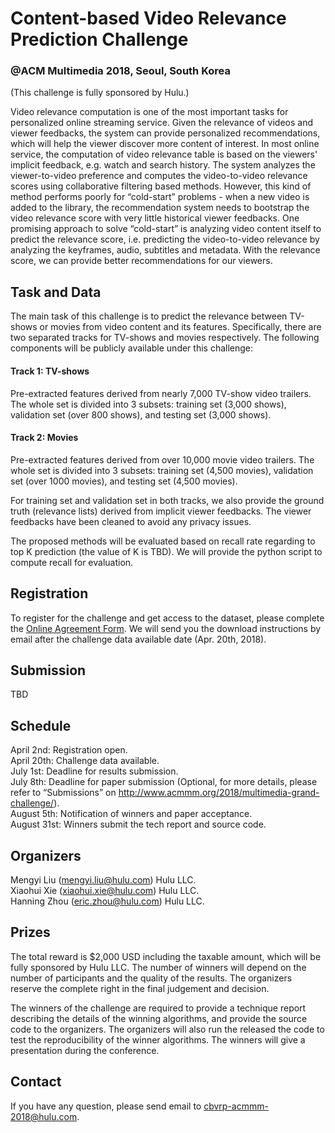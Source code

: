 # Content-based Video Relevance Prediction Challenge
### @ACM Multimedia 2018, Seoul, South Korea

(This challenge is fully sponsored by Hulu.)

Video relevance computation is one of the most important tasks for personalized online streaming service. Given the relevance of videos and viewer feedbacks, the system can provide personalized recommendations, which will help the viewer discover more content of interest. In most online service, the computation of video relevance table is based on the viewers' implicit feedback, e.g. watch and search history. The system analyzes the viewer-to-video preference and computes the video-to-video relevance scores using collaborative filtering based methods. However, this kind of method performs poorly for “cold-start” problems - when a new video is added to the library, the recommendation system needs to bootstrap the video relevance score with very little historical viewer feedbacks. One promising approach to solve “cold-start” is analyzing video content itself to predict the relevance score, i.e. predicting the video-to-video relevance by analyzing the keyframes, audio, subtitles and metadata. With the relevance score, we can provide better recommendations for our viewers.

## Task and Data

The main task of this challenge is to predict the relevance between TV-shows or movies from video content and its features. Specifically, there are two separated tracks for TV-shows and movies respectively. The following components will be publicly available under this challenge:

#### Track 1: TV-shows

Pre-extracted features derived from nearly 7,000 TV-show video trailers. The whole set is divided into 3 subsets: training set (3,000 shows), validation set (over 800 shows), and testing set (3,000 shows).

#### Track 2: Movies

Pre-extracted features derived from over 10,000 movie video trailers. The whole set is divided into 3 subsets: training set (4,500 movies), validation set (over 1000 movies), and testing set (4,500 movies).

For training set and validation set in both tracks, we also provide the ground truth (relevance lists) derived from implicit viewer feedbacks. The viewer feedbacks have been cleaned to avoid any privacy issues.
 
The proposed methods will be evaluated based on recall rate regarding to top K prediction (the value of K is TBD). We will provide the python script to compute recall for evaluation.

## Registration

To register for the challenge and get access to the dataset, please complete the [Online Agreement Form](https://freeonlinesurveys.com/s/lDBaYlvA). We will send you the download instructions by email after the challenge data available date (Apr. 20th, 2018).

## Submission

TBD

## Schedule

April 2nd: Registration open.   
April 20th: Challenge data available.   
July 1st: Deadline for results submission.   
July 8th: Deadline for paper submission (Optional, for more details, please refer to “Submissions” on http://www.acmmm.org/2018/multimedia-grand-challenge/).   
August 5th: Notification of winners and paper acceptance.   
August 31st: Winners submit the tech report and source code.

## Organizers

Mengyi Liu (mengyi.liu@hulu.com) Hulu LLC.  
Xiaohui Xie (xiaohui.xie@hulu.com) Hulu LLC.  
Hanning Zhou (eric.zhou@hulu.com) Hulu LLC.

## Prizes

The total reward is $2,000 USD including the taxable amount, which will be fully sponsored by Hulu LLC. The number of winners will depend on the number of participants and the quality of the results. The organizers reserve the complete right in the final judgement and decision.

The winners of the challenge are required to provide a technique report describing the details of the winning algorithms, and provide the source code to the organizers. The organizers will also run the released the code to test the reproducibility of the winner algorithms. The winners will give a presentation during the conference.

## Contact

If you have any question, please send email to cbvrp-acmmm-2018@hulu.com.
